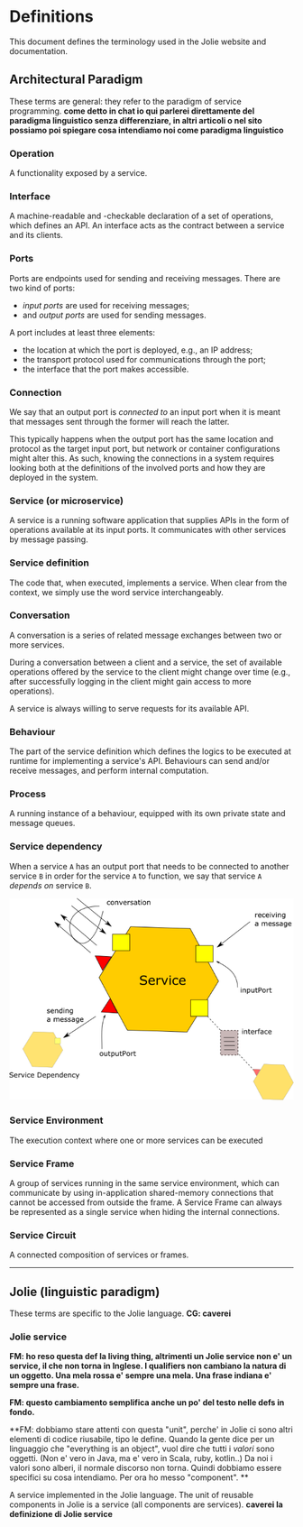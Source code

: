 # Definitions

This document defines the terminology used in the Jolie website and documentation.

## Architectural Paradigm

These terms are general: they refer to the paradigm of service programming.
**come detto in chat io qui parlerei direttamente del paradigma linguistico senza differenziare, in altri articoli o nel sito possiamo poi spiegare cosa intendiamo noi come paradigma linguistico**

### Operation
A functionality exposed by a service.

### Interface
A machine-readable and -checkable declaration of a set of operations, which defines an API.
An interface acts as the contract between a service and its clients.

### Ports
Ports are endpoints used for sending and receiving messages.
There are two kind of ports:
- _input ports_ are used for receiving messages;
- and _output ports_ are used for sending messages.

A port includes at least three elements:
- the location at which the port is deployed, e.g., an IP address;
- the transport protocol used for communications through the port;
- the interface that the port makes accessible.

### Connection
We say that an output port is _connected to_ an input port when it is meant that messages sent through the former will reach the latter.

This typically happens when the output port has the same location and protocol as the target input port, but
network or container configurations might alter this. As such, knowing the connections in a system requires looking both at 
the definitions of the involved ports and how they are deployed in the system.

### Service (or microservice)
A service is a running software application that supplies APIs in the form of operations available at its input ports. It communicates with other services by message passing.

### Service definition
The code that, when executed, implements a service. When clear from the context, we simply use the word service interchangeably.

### Conversation
A conversation is a series of related message exchanges between two or more services.

During a conversation between a client and a service, the set of available operations offered by the service to the client might change over time (e.g., after successfully logging in the client might gain access to more operations).

A service is always willing to serve requests for its available API.

### Behaviour
The part of the service definition which defines the logics to be executed at runtime for implementing a service's API. Behaviours can send and/or receive messages, and perform internal computation.

### Process
A running instance of a behaviour, equipped with its own private state and message queues.

### Service dependency
When a service `A` has an output port that needs to be connected to another service `B` in order for the service `A` to function, we say that service `A` _depends on_ service `B`.

![](.gitbook/assets/definitions.png)

### Service Environment
The execution context where one or more services can be executed

### Service Frame
A group of services running in the same service environment, which can communicate by using in-application shared-memory connections that cannot be accessed from outside the frame. A Service Frame can always be represented as a single service when hiding the internal connections.

### Service Circuit
A connected composition of services or frames.

-----------------
## Jolie (linguistic paradigm)

These terms are specific to the Jolie language.
**CG: caverei**

### Jolie service

**FM: ho reso questa def la living thing, altrimenti un Jolie service non e' un service, il che non torna in Inglese. I qualifiers non cambiano la natura di un oggetto. Una mela rossa e' sempre una mela. Una frase indiana e' sempre una frase.**

**FM: questo cambiamento semplifica anche un po' del testo nelle defs in fondo.**

**FM: dobbiamo stare attenti con questa "unit", perche' in Jolie ci sono altri elementi di codice riusabile, tipo le define.
Quando la gente dice per un linguaggio che "everything is an object", vuol dire che tutti i _valori_ sono oggetti. (Non e' vero in Java, ma e' vero in Scala, ruby, kotlin..)
Da noi i valori sono alberi, il normale discorso non torna.
Quindi dobbiamo essere specifici su cosa intendiamo. Per ora ho messo "component".
**

A service implemented in the Jolie language.
The unit of reusable components in Jolie is a service (all components are services).
**caverei la definizione di Jolie service**



